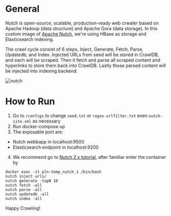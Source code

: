 
# General
Nutch is open-source, scalable, production-ready web crwaler based on Apache Hadoop (data structure) and Apache Gora (data storage). In this custom image of [Apache Nutch](http://nutch.apache.org/), we're using HBase as storage and Elasticsearch indexing. 

The crawl cycle consist of 6 steps, Inject, Generate, Fetch, Parse, Updatedb, and Index. Injected URLs from seed will be stored in CrawlDB, and each will be scraped. Then it fetch and parse all scraped content and hyperlinks to store them back into CrawlDB. Lastly those parsed content will be injected into indexing backend.

![nutch](https://mobomo.s3.amazonaws.com/uploads/2017/06/NUTCH1.png)

# How to Run 
1. Go to `/configs` to change `seed.txt` or `regex-urlfilter.txt` even `nutch-site.xml` as necessary
2. Run docker-compose up
3. The exposable port are:
  - Nutch webbapp in localhost:9500
  - Elasticsearch endpoint in localhost:9200
4. We recommend go to [Nutch 2.x tutorial](http://wiki.apache.org/nutch/Nutch2Tutorial), after familiar enter the container by 
```
docker exec -it pln-temp_nutch_1 /bin/bash
nutch inject urls/
nutch generate -topN 10
nutch fetch -all
nutch parse -all
nutch updatedb -all
nutch index -all
```

Happy Crawling!
